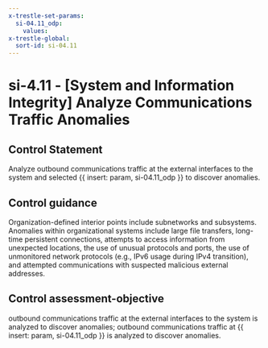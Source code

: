 ```yaml
---
x-trestle-set-params:
  si-04.11_odp:
    values:
x-trestle-global:
  sort-id: si-04.11
---
```


# si-4.11 - \[System and Information Integrity\] Analyze Communications Traffic Anomalies

## Control Statement

Analyze outbound communications traffic at the external interfaces to the system and selected {{ insert: param, si-04.11_odp }} to discover anomalies.

## Control guidance

Organization-defined interior points include subnetworks and subsystems. Anomalies within organizational systems include large file transfers, long-time persistent connections, attempts to access information from unexpected locations, the use of unusual protocols and ports, the use of unmonitored network protocols (e.g., IPv6 usage during IPv4 transition), and attempted communications with suspected malicious external addresses.

## Control assessment-objective

outbound communications traffic at the external interfaces to the system is analyzed to discover anomalies;
outbound communications traffic at {{ insert: param, si-04.11_odp }} is analyzed to discover anomalies.
